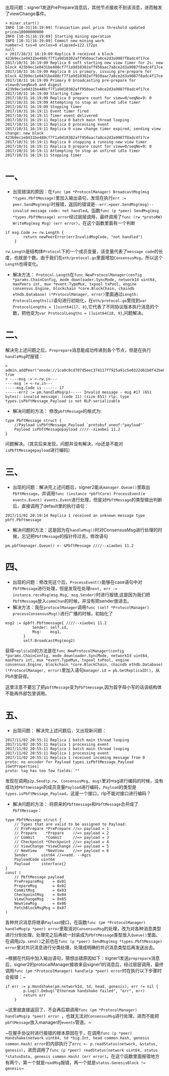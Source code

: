 出现问题：signer1发送PrePrepare消息后，其他节点接收不到该消息，进而触发了viewChange事件。
```
> miner.start()
INFO [10-31|16:19:09] Transaction pool price threshold updated price=18000000000
INFO [10-31|16:19:09] Starting mining operation 
INFO [10-31|16:19:09] Commit new mining work                   number=1 txs=0 uncles=0 elapsed=122.172µs
null
> 2017/10/31 16:19:09 Replica 0 received a block 423b9ec1e0431be488cf7f1a9d10302aff950aac7a8ce2d3a9087f8adc4f17ce
2017/10/31 16:19:09 Replica 0 soft starting new view timer for 2s: new block 423b9ec1e0431be488cf7f1a9d10302aff950aac7a8ce2d3a9087f8adc4f17ce
2017/10/31 16:19:09 Replica 0 is primary, issuing pre-prepare for block 423b9ec1e0431be488cf7f1a9d10302aff950aac7a8ce2d3a9087f8adc4f17ce
2017/10/31 16:19:09 Primary 0 broadcasting pre-prepare for view=0/seqNo=9 and digest 423b9ec1e0431be488cf7f1a9d10302aff950aac7a8ce2d3a9087f8adc4f17ce
2017/10/31 16:19:09 Starting timer
2017/10/31 16:19:09 Replica 0 prepare count for view=0/seqNo=9: 0
2017/10/31 16:19:09 Attempting to stop an unfired idle timer
2017/10/31 16:19:09 Stopping timer
2017/10/31 16:19:11 Event timer fired
2017/10/31 16:19:11 Timer event delivered
2017/10/31 16:19:11 Replica 0 batch main thread looping
2017/10/31 16:19:11 Replica 0 processing event
2017/10/31 16:19:11 Replica 0 view change timer expired, sending view change: new block 423b9ec1e0431be488cf7f1a9d10302aff950aac7a8ce2d3a9087f8adc4f17ce
2017/10/31 16:19:11 Replica 0 stopping a running new view timer
2017/10/31 16:19:11 Replica 0 prepare count for view=0/seqNo=9: 0
2017/10/31 16:19:11 Attempting to stop an unfired idle timer
2017/10/31 16:19:11 Stopping timer
```
# 一、
* 出现错误的原因：在`func (pm *ProtocolManager) BroadcastMsg(msg *types.PbftMessage)`里加入输出语句，发现在执行`err := peer.SendMsg(msg)`时报错，返回的错误是`--err:=peer.SendMsg(msg)-- invalid message code: not handled`。函数`func (p *peer) SendMsg(msg *types.PbftMessage) error`经过层层调用，最终调用了`func (rw *protoRW) WriteMsg(msg Msg) (err error)`，在这个函数里面有一个判断
```
if msg.Code >= rw.Length {
		return newPeerError(errInvalidMsgCode, "not handled")
	}

```
`rw.Length`是结构体`Protocol`下的一个成员变量，该变量代表了`message code`的长度，也就是个数。由于我们在`eth/protocol.go`里面增加`ConsensusMsg`，所以这个`Length`也得变化。
* 解决方法：
`Protocol.Length`在`func NewProtocolManager(config *params.ChainConfig, mode downloader.SyncMode, networkId uint64, maxPeers int, mux *event.TypeMux, txpool txPool, engine consensus.Engine, blockchain *core.BlockChain, chaindb ethdb.Database) (*ProtocolManager, error)`里面通过`Length:  ProtocolLengths[i]`语句进行初始化，在`eth/protocol.go`里找到`var ProtocolLengths = []uint64{17, 8}`,它代表了不同协议版本执行消息的个数，把他变为`var ProtocolLengths = []uint64{18, 9}`,问题解决。
# 二、
解决完上述问题之后，`Preprepare`消息能成功传递到各个节点，但是在执行`handleMsg`时报错：
```
> admin.addPeer("enode://1ca0c0cd707d5eec374117ff925a91c5e0322d61b0f42be0a1a8e5ba2c85af19be7a41dfb3848865096b8149fa2c6d95a6cd7fcf31c898d0a8a0f3387e283d52@127.0.0.1:2000")
true
> ----msg := <-rw.in---
----msg := <-rw.in---
-----msg.Code is ------ 17
------err2 := pm.handleMsg(p)----- Invalid message - msg #17 (651 bytes): invalid message: (code 11) (size 651) rlp: type types.isPbftMessage_Payload is not RLP-serializable
```
* 解决问题的方法：
修改`pbftMessage`的格式为:
```
type PbftMessage struct {
	//Payload isPbftMessage_Payload `protobuf_oneof:"payload"`
	Payload isPbftMessagepayload ////--xiaobei 11.2
}
```
问题解决。（其实后来发现，问题并没有解决，rlp还是不能对`isPbftMessagepayload`进行编码）
# 三、
* 出现的问题：解决完上述问题后，signer2能从`manager.Queue()`里取出`PbftMessage`，并调用`func (instance *pbftCore) ProcessEvent(e events.Event) events.Event`进行处理，但是对`PbftMessage`的类型做出判断后，直接调用了default里的执行语句：
```
2017/11/02 20:19:14 Replica 1 received an unknown message type pbft.Pbftmessage
```
* 解决问题的方法：这是因为在`handleMsg()`时对ConsensusMsg进行处理的时候，忘记把`PbftMessage`的指针传过去，修改语句
```
pm.pbftmanager.Queue() <- &PbftMessage ////--xiaobei 11.2
```
# 四、
* 出现的问题：修改完这个后，`ProcessEvent()`能够在case语句中对`PbftMessage`进行处理，但是发现在处理`next, err := instance.recvMsg(msg.Msg, msg.Sender)`时进行报错,这是因为我们把`PbftMessage`放入`commChan`的时候，并没有把sender放进去。
* 解决方法：我在`protocolManager`调用`func (self *ProtocolManager) processConsensusMsg()`进行广播的时候，初始化了
```
msg2 := &pbft.Pbftmessage{ ////--xiaobei 11.2
			Sender: self.id,
			Msg:    msg1,
		}
		self.BroadcastMsg(msg2)
```
获得`replicaID`的方法是在`func NewProtocolManager(config *params.ChainConfig, mode downloader.SyncMode, networkId uint64, maxPeers int, mux *event.TypeMux, txpool txPool, engine consensus.Engine, blockchain *core.BlockChain, chaindb ethdb.Database) (*ProtocolManager, error)`里加入语句`manager.id = pb.GetReplicaID()`，从Pbft里获得。

这里注意不要忘了把`pbftMessage`变为`Pbftmessage`,因为首字母小写的话该结构体不能再外部包里调用。

# 五、
* 出现问题： 解决完上述问题后，又出现新问题：
```
2017/11/02 20:55:11 Replica 1 batch main thread looping
2017/11/02 20:55:11 Replica 1 processing event
2017/11/02 20:55:11 Replica 1 batch main thread looping
2017/11/02 20:55:11 Replica 1 processing event
2017/11/02 20:55:11 Replica 1 received incoming message from 0
proto: no encoder for Payload types.isPbftMessage_Payload [GetProperties]
proto: tag has too few fields: ""
```
发现在调用`p2p.Send(p.rw, ConsensusMsg, msg)`里对msg进行编码的时候，没有成功对`Pbftmessage`的成员变量`Payload`进行编码，`Payload`的类型是`types.isPbftMessage_Payload`，这是一个接口，rlp不能对接口进行编码？

* 解决问题的方法：
将原来的`Pbftmessage`和`PbftMessage`合并成了`PbftMessage`：
```
type PbftMessage struct {
	// Types that are valid to be assigned to Payload:
	// PrePrepare *PrePrepare //=> payload = 1
	// Prepare    *Prepare    //=> payload = 2
	// Commit     *Commit     //=> payload = 3
	// Checkpoint *Checkpoint //=> payload = 4
	// ViewChange *ViewChange //=> payload = 5
	// NewView    *NewView    //=> payload = 6
	Sender      uint64 //=>add. --Agzs
	PayloadCode uint64
	Payload     interface{}
}
const (
	// PbftMessage payload
	PrePrepareMsg    = 0x01
	PrepareMsg       = 0x02
	CommitMsg        = 0x03
	CheckpointMsg    = 0x04
	ViewChangeMsg    = 0x05
	NewViewMsg       = 0x06
	FetchBlockMsgMsg = 0x07
)
```
各种共识消息将继承`Payload`接口，在函数`func (pm *ProtocolManager) handleMsg(p *peer) error`里取消对`ConsensusMsg`的处理，改为对各种消息类型进行分别处理，处理完之后再统一封装成为`PbftMessage`类型放入`Queue()`里面。在调用`p2p.send()`之前也在`func (p *peer) SendMsg(msg *types.PbftMessage) error`里对共识消息进行分类处理，处理成明确的共识消息类型后再发送出去。


~根据在代码中加入输出语句，猜想出错原因如下：signer1发送`preprepare`消息后，signer2的protocalManager接收来自signer1的消息后，经过层层调用，最终调用`func (pm *ProtocolManager) handle(p *peer) error`时在执行以下步骤时会报错：~
```
if err := p.Handshake(pm.networkId, td, head, genesis); err != nil {
		p.Log().Debug("Ethereum handshake failed", "err", err)
		return err
	}
```
~这里就直接返回了，不会再后期调用`func (pm *ProtocolManager) handleMsg(p *peer) error `，也就无法对`ConsensusMsg`进行处理，进而不能把`pbftMessage`放入manager的`events`管道。~

~在握手协议时进行报错的根本原因在于，在调用`func (p *peer) Handshake(network uint64, td *big.Int, head common.Hash, genesis common.Hash) error`的内部执行了`errc <- p.readStatus(network, &status, genesis)`，进而调用了`func (p *peer) readStatus(network uint64, status *statusData, genesis common.Hash) (err error)`。在这个函数里面报错地方有两个，第一个就是`readMsg`报错，再一个就是`status.GenesisBlock != genesis`~